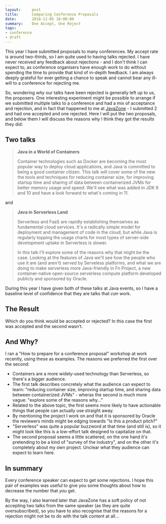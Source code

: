 ```yaml
---
layout:     post
title:      Comparing Conference Proposals
date:       2018-11-05 18:00:00
summary:    One Accept, One Reject
tags:
- conference
- draft
---
```


This year I have submitted proposals to many conferences. My accept rate is around two-thirds, so I am quite used to having talks rejected. I have never received any feedback about rejections - and I don't think I can expect to, as conference organisers have enough work to do without spending the time to provide that kind of in-depth feedback. I am always deeply grateful for ever getting a chance to speak and cannot bear any ill-will to a conference for rejecting me.

So, wondering _why_ our talks have been rejected is generally left up to us, the proposers. One interesting experiment might be possible to arrange if we submitted multiple talks to a conference and had a mix of acceptance and rejection, and in fact that happened to me at [JavaZone](https://2018.javazone.no/) - I submitted 2 and had one accepted and one rejected. Here I will put the two proposals, and below them I will discuss the reasons why I think they got the results they did:

## Two talks

> **Java in a World of Containers**
> 
> Container technologies such as Docker are becoming the most popular way to deploy cloud applications, and Java is committed to being a good container citizen. This talk will cover some of the new the tools and techniques for reducing container size, for improving startup time and sharing of data between containerized JVMs for better memory usage and speed. We'll see what was added in JDK 9 and 10 and have a look forward to what's coming in 11.

and

> **Java in Serverless Land**
>
> Serverless and FaaS are rapidly establishing themselves as fundamental cloud services. It's a radically simple model for deployment and management of code in the cloud, but while Java is regularly topping the usage charts for most types of server-side development uptake in Serverless is slower.
>
> In this talk I'll explore some of the reasons why that might be the case. Looking at the features of Java we'll see how the people who use it are (and aren't) served by Serveless platforms, and what we are doing to make serverless more Java-friendly in Fn Project, a new container-native open-source serverless compute platform developed publicly and sponsored by Oracle.

During this year I have given both of these talks at Java events, so I have a baseline level of confidence that they are talks that _can_ work.

## The Result

Which do you think would be accepted or rejected? In this case the first was accepted and the second wasn't.

## And Why?

I ran a "How to prepare for a conference proposal" workshop at work recently, using these as examples. The reasons we preferred the first over the second:

  - Containers are a more widely-used technology than Serverless, so there's a bigger audience.
  - The first talk describes concretely what the audience can expect to learn: "reducing container size, improving startup time, and sharing data between containerized JVMs" - wheras the second is much more vague: "explore some of the reasons why..."
  - Related to the above topic, the first seems more likely to have actionable things that people can actually use straight away.
  - By mentioning the project I work on and that it is sponsored by Oracle the reviewers minds might be edging towards "Is this a product pitch?"
  - "Serverless" was quite a popular buzzword at that time (and still is), so it might look like this is a low-effort talk designed to capitalize on that.
  - The second proposal seems a little scattered, on the one hand it's pretending to be a kind of "survey of the industry", and on the other it's completely about my own project. Unclear what they audience can expect to learn here.
  
## In summary

Every conference speaker can expect to get some rejections. I hope this pair of examples was useful to give you some thoughts about how to decrease the number that _you_ get.

By the way, I also learned later that JavaZone has a soft policy of not accepting two talks from the same speaker (as they are quite oversubscribed), so you have to also recognise that the reasons for a rejection might not be to do with the talk content at all...

